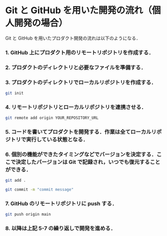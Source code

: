 # Git と GitHub を用いた開発の流れ（個人開発の場合）

Git と GitHub を用いたプロダクト開発の流れは以下のようになる．

### 1. GitHub 上にプロダクト用のリモートリポジトリを作成する．

### 2. プロダクトのディレクトリと必要なファイルを準備する．

### 3. プロダクトのディレクトリでローカルリポジトリを作成する．

```bash
git init
```

### 4. リモートリポジトリとローカルリポジトリを連携させる．

```bash
git remote add origin YOUR_REPOSITORY_URL
```

### 5. コードを書いてプロダクトを開発する．作業は全てローカルリポジトリで実行している状態となる．

### 6. 個別の機能ができたタイミングなどでバージョンを決定する．ここで決定したバージョンは Git で記録され，いつでも復元することができる．

```bash
git add .
```

```bash
git commit -m "commit message"
```

### 7. GitHub のリモートリポジトリに push する．

```bash
git push origin main
```

### 8. 以降は上記 5-7 の繰り返しで開発を進める．
